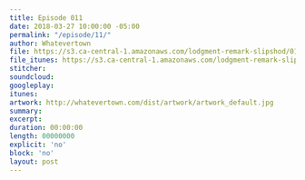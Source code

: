 ```yaml
---
title: Episode 011
date: 2018-03-27 10:00:00 -05:00
permalink: "/episode/11/"
author: Whatevertown
file: https://s3.ca-central-1.amazonaws.com/lodgment-remark-slipshod/011.mp3
file_itunes: https://s3.ca-central-1.amazonaws.com/lodgment-remark-slipshod/011.m4a
stitcher:
soundcloud:
googleplay:
itunes:
artwork: http://whatevertown.com/dist/artwork/artwork_default.jpg
summary:
excerpt:
duration: 00:00:00
length: 00000000
explicit: 'no'
block: 'no'
layout: post
---
```

